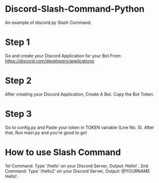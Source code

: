 # Discord-Slash-Command-Python
An example of discord.py Slash Command.


# Step 1
Go and create your Discord Application for your Bot From: https://discord.com/developers/applications


# Step 2
After creating your Discord Application, Create A Bot. Copy the Bot Token.

# Step 3
Go to config.py and Paste your token in TOKEN variable (Line No. 5). After that, Run main.py and you're good to go!

# How to use Slash Command
1st Command: Type '/hello' on your Discord Server, Output: Hello! .
2nd Command: Type '/hello2' on your Discord Server, Output: @YOURNAME Hello! .
